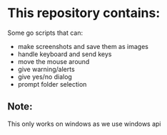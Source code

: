 # This repository contains:
Some go scripts that can: 
* make screenshots and save them as images
* handle keyboard and send keys 
* move the mouse around 
* give warning/alerts 
* give yes/no dialog 
* prompt folder selection

## Note:
This only works on windows as we use windows api